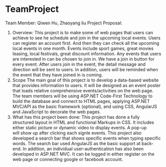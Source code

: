 # TeamProject
Team Member: Qiwen Hu, Zhaoyang liu
Project Proposal:
1. Overview:
This project is to make some of web pages that users can achieve to see he schedule and join in the upcoming local events. Users can register an account first. And then they can check all the upcoming local events in one month. Events include sport games, great movies leasing, local festivals, great discount information. Any events that users are interested in can be chosen to join in. We have a join in button for every event. After users join in the event, the detail message and direction will be sent to users. In addition, users will be reminded when the event that they have joined in is coming.
2. Scope
The main goal of this project is to develop a data-based website that provides information to users. It will be designed as an event poster that loads relative comprehensive events/activities on the web page. The team members will be using ASP.NET Code-First Technology to build the database and connect to HTML pages, applying ASP.NET MVC/API as the basic framework (optional), and using CSS, AngularJS and JavaScript to decorate the web pages.
3. What has this project been done:
This project has done a fully structured layout in HTML and functional Markups in CSS. It includes either static picture or dynamic video to display events. A pop-up <div> will show up after clicking each signle events. This project also developed a search bar that shows specific events when typing specific words. The search bar used AngularJS as the basic support at back-end. In addition, an individual user-authentication has also been developed in ASP.NET MVC. It can be logged in either register on the web page or connecting google or facebook account.
